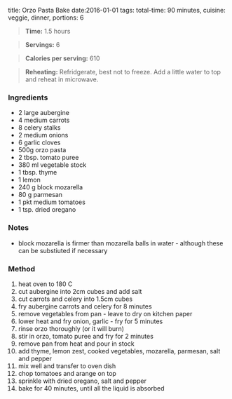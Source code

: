 title:  Orzo Pasta Bake
date:2016-01-01
tags: total-time: 90 minutes, cuisine: veggie, dinner, portions: 6

> **Time:**  1.5 hours

> **Servings:** 6

> **Calories per serving:** 610 

> **Reheating:** Refridgerate, best not to freeze. Add a little water to top and reheat in microwave.

### Ingredients

* 2 large aubergine
* 4 medium carrots
* 8 celery stalks
* 2 medium onions
* 6 garlic cloves
* 500g orzo pasta
* 2 tbsp. tomato puree
* 380 ml vegetable stock
* 1 tbsp. thyme
* 1 lemon
* 240 g block mozarella
* 80 g parmesan
* 1 pkt medium tomatoes
* 1 tsp. dried oregano

### Notes

* block mozarella is firmer than mozarella balls in water - although these can be substiuted if necessary

### Method

1. heat oven to 180 C
2. cut aubergine into 2cm cubes and add salt
3. cut carrots and celery into 1.5cm cubes
4. fry aubergine carrots and celery for 8 minutes
5. remove vegetables from pan - leave to dry on kitchen paper
6. lower heat and fry onion, garlic - fry for 5 minutes
7. rinse orzo thoroughly (or it will burn)
8. stir in orzo, tomato puree and fry for 2 minutes
9. remove pan from heat and pour in stock
10. add thyme, lemon zest, cooked vegetables, mozarella, parmesan, salt and pepper
11. mix well and transfer to oven dish
12. chop tomatoes and arange on top
13. sprinkle with dried oregano, salt and pepper
14. bake for 40 minutes, until all the liquid is absorbed


